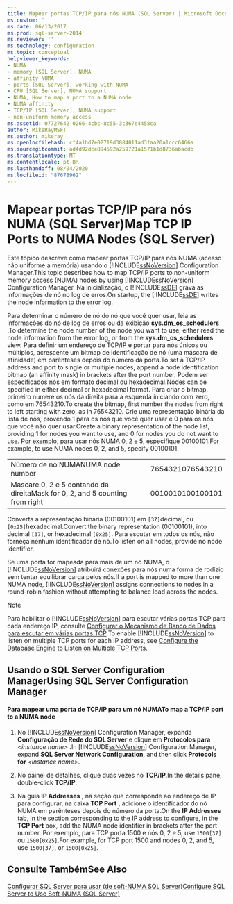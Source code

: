 ```yaml
---
title: Mapear portas TCP/IP para nós NUMA (SQL Server) | Microsoft Docs
ms.custom: ''
ms.date: 06/13/2017
ms.prod: sql-server-2014
ms.reviewer: ''
ms.technology: configuration
ms.topic: conceptual
helpviewer_keywords:
- NUMA
- memory [SQL Server], NUMA
- affinity NUMA
- ports [SQL Server], working with NUMA
- CPU [SQL Server], NUMA support
- NUMA, How to map a port to a NUMA node
- NUMA affinity
- TCP/IP [SQL Server], NUMA support
- non-uniform memory access
ms.assetid: 07727642-0266-4cbc-8c55-3c367e4458ca
author: MikeRayMSFT
ms.author: mikeray
ms.openlocfilehash: cf4a1bd7e02719d3884011ad3faa20a1ccc6466a
ms.sourcegitcommit: ad4d92dce894592a259721a1571b1d8736abacdb
ms.translationtype: MT
ms.contentlocale: pt-BR
ms.lasthandoff: 08/04/2020
ms.locfileid: "87678962"
---
```

# <a name="map-tcp-ip-ports-to-numa-nodes-sql-server"></a><span data-ttu-id="af599-102">Mapear portas TCP/IP para nós NUMA (SQL Server)</span><span class="sxs-lookup"><span data-stu-id="af599-102">Map TCP IP Ports to NUMA Nodes (SQL Server)</span></span>
  <span data-ttu-id="af599-103">Este tópico descreve como mapear portas TCP/IP para nós NUMA (acesso não uniforme a memória) usando o [!INCLUDE[ssNoVersion](../../includes/ssnoversion-md.md)] Configuration Manager.</span><span class="sxs-lookup"><span data-stu-id="af599-103">This topic describes how to map TCP/IP ports to non-uniform memory access (NUMA) nodes by using [!INCLUDE[ssNoVersion](../../includes/ssnoversion-md.md)] Configuration Manager.</span></span> <span data-ttu-id="af599-104">Na inicialização, o [!INCLUDE[ssDE](../../includes/ssde-md.md)] grava as informações de nó no log de erros.</span><span class="sxs-lookup"><span data-stu-id="af599-104">On startup, the [!INCLUDE[ssDE](../../includes/ssde-md.md)] writes the node information to the error log.</span></span>  
  
 <span data-ttu-id="af599-105">Para determinar o número de nó do nó que você quer usar, leia as informações do nó de log de erros ou da exibição **sys.dm_os_schedulers** .</span><span class="sxs-lookup"><span data-stu-id="af599-105">To determine the node number of the node you want to use, either read the node information from the error log, or from the **sys.dm_os_schedulers** view.</span></span> <span data-ttu-id="af599-106">Para definir um endereço de TCP/IP e portar para nós únicos ou múltiplos, acrescente um bitmap de identificação de nó (uma máscara de afinidade) em parênteses depois do número da porta.</span><span class="sxs-lookup"><span data-stu-id="af599-106">To set a TCP/IP address and port to single or multiple nodes, append a node identification bitmap (an affinity mask) in brackets after the port number.</span></span> <span data-ttu-id="af599-107">Podem ser especificados nós em formato decimal ou hexadecimal.</span><span class="sxs-lookup"><span data-stu-id="af599-107">Nodes can be specified in either decimal or hexadecimal format.</span></span> <span data-ttu-id="af599-108">Para criar o bitmap, primeiro numere os nós da direita para a esquerda iniciando com zero, como em 76543210.</span><span class="sxs-lookup"><span data-stu-id="af599-108">To create the bitmap, first number the nodes from right to left starting with zero, as in 76543210.</span></span> <span data-ttu-id="af599-109">Crie uma representação binária da lista de nós, provendo 1 para os nós que você quer usar e 0 para os nós que você não quer usar.</span><span class="sxs-lookup"><span data-stu-id="af599-109">Create a binary representation of the node list, providing 1 for nodes you want to use, and 0 for nodes you do not want to use.</span></span> <span data-ttu-id="af599-110">Por exemplo, para usar nós NUMA 0, 2 e 5, especifique 00100101.</span><span class="sxs-lookup"><span data-stu-id="af599-110">For example, to use NUMA nodes 0, 2, and 5, specify 00100101.</span></span>  
  
|||  
|-|-|  
|<span data-ttu-id="af599-111">Número de nó NUMA</span><span class="sxs-lookup"><span data-stu-id="af599-111">NUMA node number</span></span>|<span data-ttu-id="af599-112">76543210</span><span class="sxs-lookup"><span data-stu-id="af599-112">76543210</span></span>|  
|<span data-ttu-id="af599-113">Mascare 0, 2 e 5 contando da direita</span><span class="sxs-lookup"><span data-stu-id="af599-113">Mask for 0, 2, and 5 counting from right</span></span>|<span data-ttu-id="af599-114">00100101</span><span class="sxs-lookup"><span data-stu-id="af599-114">00100101</span></span>|  
  
 <span data-ttu-id="af599-115">Converta a representação binária (00100101) em `[37]`decimal, ou `[0x25]`hexadecimal.</span><span class="sxs-lookup"><span data-stu-id="af599-115">Convert the binary representation (00100101), into decimal `[37]`, or hexadecimal `[0x25]`.</span></span> <span data-ttu-id="af599-116">Para escutar em todos os nós, não forneça nenhum identificador de nó.</span><span class="sxs-lookup"><span data-stu-id="af599-116">To listen on all nodes, provide no node identifier.</span></span>  
  
 <span data-ttu-id="af599-117">Se uma porta for mapeada para mais de um nó NUMA, o [!INCLUDE[ssNoVersion](../../includes/ssnoversion-md.md)] atribuirá conexões para nós numa forma de rodízio sem tentar equilibrar carga pelos nós.</span><span class="sxs-lookup"><span data-stu-id="af599-117">If a port is mapped to more than one NUMA node, [!INCLUDE[ssNoVersion](../../includes/ssnoversion-md.md)] assigns connections to nodes in a round-robin fashion without attempting to balance load across the nodes.</span></span>  
  
> [!NOTE]  
>  <span data-ttu-id="af599-118">Para habilitar o [!INCLUDE[ssNoVersion](../../includes/ssnoversion-md.md)] para escutar várias portas TCP para cada endereço IP, consulte [Configurar o Mecanismo de Banco de Dados para escutar em várias portas TCP](configure-the-database-engine-to-listen-on-multiple-tcp-ports.md).</span><span class="sxs-lookup"><span data-stu-id="af599-118">To enable [!INCLUDE[ssNoVersion](../../includes/ssnoversion-md.md)] to listen on multiple TCP ports for each IP address, see [Configure the Database Engine to Listen on Multiple TCP Ports](configure-the-database-engine-to-listen-on-multiple-tcp-ports.md).</span></span>  
  
##  <a name="using-sql-server-configuration-manager"></a><a name="SSMSProcedure"></a> <span data-ttu-id="af599-119">Usando o SQL Server Configuration Manager</span><span class="sxs-lookup"><span data-stu-id="af599-119">Using SQL Server Configuration Manager</span></span>  
  
#### <a name="to-map-a-tcpip-port-to-a-numa-node"></a><span data-ttu-id="af599-120">Para mapear uma porta de TCP/IP para um nó NUMA</span><span class="sxs-lookup"><span data-stu-id="af599-120">To map a TCP/IP port to a NUMA node</span></span>  
  
1.  <span data-ttu-id="af599-121">No [!INCLUDE[ssNoVersion](../../includes/ssnoversion-md.md)] Configuration Manager, expanda **Configuração de Rede do SQL Server** e clique em **Protocolos para** *\<instance name>* .</span><span class="sxs-lookup"><span data-stu-id="af599-121">In [!INCLUDE[ssNoVersion](../../includes/ssnoversion-md.md)] Configuration Manager, expand **SQL Server Network Configuration**, and then click **Protocols for** *\<instance name>*.</span></span>  
  
2.  <span data-ttu-id="af599-122">No painel de detalhes, clique duas vezes no **TCP/IP**.</span><span class="sxs-lookup"><span data-stu-id="af599-122">In the details pane, double-click **TCP/IP**.</span></span>  
  
3.  <span data-ttu-id="af599-123">Na guia **IP Addresses** , na seção que corresponde ao endereço de IP para configurar, na caixa **TCP Port** , adicione o identificador do nó NUMA em parênteses depois do número da porta.</span><span class="sxs-lookup"><span data-stu-id="af599-123">On the **IP Addresses** tab, in the section corresponding to the IP address to configure, in the **TCP Port** box, add the NUMA node identifier in brackets after the port number.</span></span> <span data-ttu-id="af599-124">Por exemplo, para TCP porta 1500 e nós 0, 2 e 5, use `1500[37]` ou `1500[0x25]`.</span><span class="sxs-lookup"><span data-stu-id="af599-124">For example, for TCP port 1500 and nodes 0, 2, and 5, use `1500[37]`, or `1500[0x25]`.</span></span>  
  
## <a name="see-also"></a><span data-ttu-id="af599-125">Consulte Também</span><span class="sxs-lookup"><span data-stu-id="af599-125">See Also</span></span>  
 [<span data-ttu-id="af599-126">Configurar SQL Server para usar &#40;de soft-NUMA SQL Server&#41;</span><span class="sxs-lookup"><span data-stu-id="af599-126">Configure SQL Server to Use Soft-NUMA &#40;SQL Server&#41;</span></span>](soft-numa-sql-server.md)  
  
  
